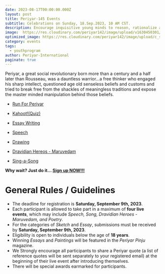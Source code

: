 ```yaml
---
date: 2023-08-17T00:00:00.000Z
layout: post
title: Periyar-145 Events
subtitle: Celebrations on Sunday, 18.Sep.2023, 10 AM CST.
description: Encourage inquisitive young minds to reason, rationalize and fearlessly ask questions especially when something does not connect with the intellect…
image:  https://res.cloudinary.com/periyar142/image/upload/v1630450301/Events_v5cbtp.jpg
optimized_image: https://res.cloudinary.com/periyar142/image/upload/c_scale,w_380/v1630450301/Events_v5cbtp.jpg
category: events
tags:
  - youthprogram
author: Periyar-International
paginate: true
---
```


Periyar, a great social revolutionary born more than a century and a half later than Rousseau, was a dauntless warrior…a free thinker who engaged his sharp intellect, questioned age old senseless beliefs and customs and tried to break free from the shackles of meaningless traditions and expose the master minded manipulation behind those beliefs. 

- [Run For Periyar](/runforperiyar/)

- [Kahoot!(Quiz)](/Kahoot/)

- [Essay Writing](/katturai/)

- [Speech](/Quote/)

- [Drawing](/Oviyam/)

- [Dravidian Hereos - Maruvedam](/maruvedam/)

- [Sing-a-Song](/padal/)

**Why wait? Just do it… [Sign up NOW!!!](/register/)**

# General Rules / Guidelines

- The deadline for registration is **Saturday, September 9th, 2023**.
- Each participant is allowed to take part in a maximum of **four live events**, which may include *Speech, Song, Dravidian Heroes - Maruvedam, and Poetry*.
- For the categories of *Sketch* and *Essay*, submissions must be received by **Saturday, September 9th, 2023**.
- Eligibility is open to individuals below the age of **18 years**.
- Winning *Essays* and *Paintings* will be featured in the *Periyar Pinju* magazine.
- We Strongly encourage all participants to share a Periyar quote (a list of reference quotes will be sent separately to your registered email) at the beginning of their live event after introducing themselves.
- There will be special awards earmarked for participants.